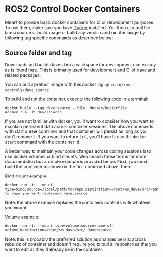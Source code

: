 # ROS2 Control Docker Containers

Meant to provide basic docker containers for CI or development purposes. To use them, make sure you have [Docker](https://docs.docker.com/get-docker/) installed. You then can pull the latest source or build image or build any version and run the image by following tag specific commands as described below:

## Source folder and tag
Downloads and builds daves into a workspace for development use exactly as is found [here](https://control.ros.org/master/doc/getting_started/getting_started.html#building-from-source). This is primarily used for development and CI of dave and related packages.

You can pull a prebuilt image with this docker tag: `ghcr.io/ros-controls/dave_source`.

To build and run the container, execute the following code in a terminal:
```
docker build --tag dave:source --file .docker/Dockerfile .
docker run -it dave:source
```

If you are not familiar with docker, you'll want to consider how you want to maintain persistent data across container sessions. The above commands with start a **new** container and that container will persist as long as you don't remove it. If you want to return to it, you'll have to use the `docker start` command with the container id.

A better way to maintain your code changes across coding sessions is to use docker volumes or bind mounts. Web search those terms for more documentation but a simple example is provided below. First, you must build the container as shown in the first command above, then:

Bind mount example:
```
docker run -it --mount type=bind,source=/local/path/to/repo,destination=/root/ws_dave/src/<path to repo you want replaced> dave:source
```
Note: the above example replaces the containers contents with whatever you mount.

Volume example:
```
docker run -it --mount type=volume,source=name-of-volume,destination=/root/ws_dave/src/ dave:source
```
Note: this is probably the preferred solution as changes persist across rebuilds of container and doesn't require you to pull all repositories that you want to edit as they'll already be in the container.
